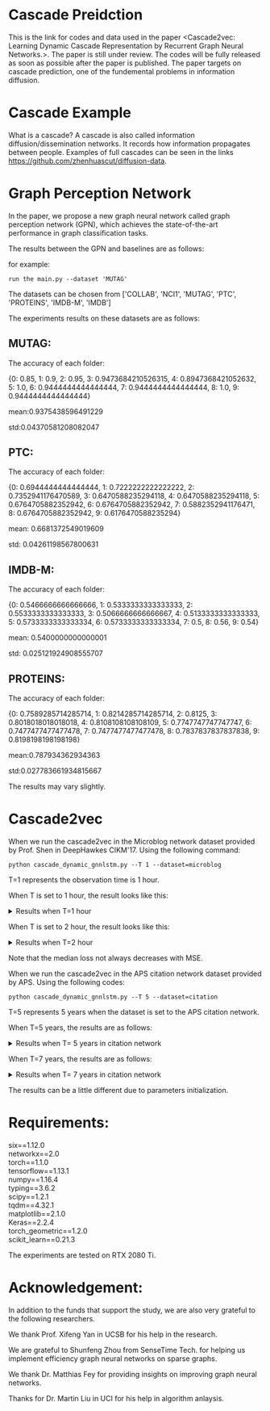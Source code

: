 # Cascade Preidction
This is the link for codes and data used in the paper <Cascade2vec: Learning Dynamic Cascade Representation by Recurrent Graph Neural Networks.>. The paper is still under review. The codes will be fully released as soon as possible after the paper is published. The paper targets on cascade prediction, one of the fundemental problems in information diffusion.



# Cascade Example
What is a cascade?
A cascade is also called information diffusion/dissemination networks. It records how information propagates between people. Examples of full cascades can be seen in the links https://github.com/zhenhuascut/diffusion-data.

# Graph Perception Network

In the paper, we propose a new graph neural network called graph perception network (GPN), which achieves the state-of-the-art performance in graph classification tasks. 

The results between the GPN and baselines are as follows:

for example:
```
run the main.py --dataset 'MUTAG'
```
The datasets can be chosen from ['COLLAB', 'NCI1', 'MUTAG', 'PTC', 'PROTEINS', 'IMDB-M', 'IMDB']

The experiments results on these datasets are as follows:
## MUTAG:
The accuracy of each folder:

{0: 0.85, 1: 0.9, 2: 0.95, 3: 0.9473684210526315, 4: 0.8947368421052632, 5: 1.0, 6: 0.9444444444444444, 7: 0.9444444444444444, 8: 1.0, 9: 0.9444444444444444}

mean:0.9375438596491229

std:0.04370581208082047

## PTC:

The accuracy of each folder:

{0: 0.6944444444444444, 1: 0.7222222222222222, 2: 0.7352941176470589, 3: 0.6470588235294118, 4: 0.6470588235294118, 5: 0.6764705882352942, 6: 0.6764705882352942, 7: 0.5882352941176471, 8: 0.6764705882352942, 9: 0.6176470588235294}

mean: 0.6681372549019609

std: 0.04261198567800631

## IMDB-M:

The accuracy of each folder:

{0: 0.5466666666666666, 1: 0.5333333333333333, 2: 0.5533333333333333, 3: 0.5066666666666667, 4: 0.5133333333333333, 5: 0.5733333333333334, 6: 0.5733333333333334, 7: 0.5, 8: 0.56, 9: 0.54}

mean: 0.5400000000000001

std: 0.025121924908555707

## PROTEINS:

The accuracy of each folder:

{0: 0.7589285714285714, 1: 0.8214285714285714, 2: 0.8125, 3: 0.8018018018018018, 4: 0.8108108108108109, 5: 0.7747747747747747, 6: 0.7477477477477478, 7: 0.7477477477477478, 8: 0.7837837837837838, 9: 0.8198198198198198}

mean:0.787934362934363

std:0.027783661934815667

The results may vary slightly.


# Cascade2vec
When we run the cascade2vec in the Microblog network dataset provided by Prof. Shen in DeepHawkes CIKM'17.
Using the following command: 
```
python cascade_dynamic_gnnlstm.py --T 1 --dataset=microblog
```
T=1 represents the observation time is 1 hour.

When T is set to 1 hour, the result looks like this:

<details>
<summary>Results when T=1 hour </summary>
<pre><code>

<div>0&nbsp;</div><div>average train loss 4.8758</div><div>median train loss 1.3386</div><div>r2score train 0.0107</div><div>average test loss 2.8691</div><div>median test loss 0.9733</div><div>r2score test 0.3917</div><div>1&nbsp;</div><div>average train loss 2.9229</div><div>median train loss 0.8689</div><div>r2score train 0.4069</div><div>average test loss 2.4599</div><div>median test loss 0.8198</div><div>r2score test 0.4784</div><div>2&nbsp;</div><div>average train loss 2.6231</div><div>median train loss 0.7962</div><div>r2score train 0.4678</div><div>average test loss 2.2960</div><div>median test loss 0.7010</div><div>r2score test 0.5045</div><div>3&nbsp;</div><div>average train loss 2.3933</div><div>median train loss 0.7215</div><div>r2score train 0.5080</div><div>average test loss 2.1476</div><div>median test loss 0.6715</div><div>r2score test 0.5282</div><div>4&nbsp;</div><div>average train loss 2.2379</div><div>median train loss 0.6713</div><div>r2score train 0.5322</div><div>average test loss 2.0935</div><div>median test loss 0.6796</div><div>r2score test 0.5402</div><div>5&nbsp;</div><div>average train loss 2.1241</div><div>median train loss 0.6101</div><div>r2score train 0.5545</div><div>average test loss 2.0858</div><div>median test loss 0.7025</div><div>r2score test 0.5418</div><div>6&nbsp;</div><div>average train loss 2.0639</div><div>median train loss 0.5935</div><div>r2score train 0.5642</div><div>average test loss 2.0528</div><div>median test loss 0.6494</div><div>r2score test 0.5491</div><div>7&nbsp;</div><div>average train loss 1.9872</div><div>median train loss 0.5380</div><div>r2score train 0.5774</div><div>average test loss 2.0514</div><div>median test loss 0.6606</div><div>r2score test 0.5328</div><div>8&nbsp;</div><div>average train loss 1.9295</div><div>median train loss 0.5655</div><div>r2score train 0.5899</div><div>average test loss 2.0459</div><div>median test loss 0.6322</div><div>r2score test 0.5508</div><div>9&nbsp;</div><div>average train loss 1.8665</div><div>median train loss 0.5614</div><div>r2score train 0.6016</div><div>average test loss 2.0905</div><div>median test loss 0.6440</div><div>r2score test 0.5407</div><div>10&nbsp;</div><div>average train loss 1.8226</div><div>median train loss 0.5436</div><div>r2score train 0.6109</div><div>average test loss 2.0527</div><div>median test loss 0.6685</div><div>r2score test 0.5490</div><div>11&nbsp;</div><div>average train loss 1.7725</div><div>median train loss 0.5369</div><div>r2score train 0.6202</div><div>average test loss 2.0919</div><div>median test loss 0.6718</div><div>r2score test 0.5404</div><div>12&nbsp;</div><div>average train loss 1.7443</div><div>median train loss 0.5170</div><div>r2score train 0.6238</div><div>average test loss 2.0549</div><div>median test loss 0.6213</div><div>r2score test 0.5485</div><div>13&nbsp;</div><div>average train loss 1.6918</div><div>median train loss 0.4971</div><div>r2score train 0.6338</div><div>average test loss 2.1149</div><div>median test loss 0.6520</div><div>r2score test 0.5353</div><div>14&nbsp;</div><div>average train loss 1.6498</div><div>median train loss 0.5133</div><div>r2score train 0.6502</div><div>average test loss 2.0606</div><div>median test loss 0.6487</div><div>r2score test 0.5472</div><div>15&nbsp;</div><div>average train loss 1.6119</div><div>median train loss 0.4789</div><div>r2score train 0.6571</div><div>average test loss 2.0513</div><div>median test loss 0.6791</div><div>r2score test 0.5493</div><div>16&nbsp;</div><div>average train loss 1.5770</div><div>median train loss 0.4720</div><div>r2score train 0.6645</div><div>average test loss 2.0377</div><div>median test loss 0.6126</div><div>r2score test 0.5438</div><div>17&nbsp;</div><div>average train loss 1.5369</div><div>median train loss 0.4179</div><div>r2score train 0.6730</div><div>average test loss 2.0484</div><div>median test loss 0.6330</div><div>r2score test 0.5235</div><div>18&nbsp;</div><div>average train loss 1.4985</div><div>median train loss 0.4149</div><div>r2score train 0.6790</div><div>average test loss 2.0545</div><div>median test loss 0.5850</div><div>r2score test 0.5568</div><div>19&nbsp;</div><div>average train loss 1.4762</div><div>median train loss 0.4145</div><div>r2score train 0.6768</div><div>average test loss 2.0448</div><div>median test loss 0.5788</div><div>r2score test 0.5667</div><div><br /></div><div>......</div><div><br /></div>

</code></pre>
</details>

When T is set to 2 hour, the result looks like this:

<details>
<summary>Results when T=2 hour </summary>
<pre><code>
<div>0</div><div>average train loss 4.6583</div><div>median train loss 1.2830</div><div>r2score train 0.1298</div><div>total test batch: 118.53125&nbsp;</div><div>average test loss 2.4496</div><div>median test loss 0.7771</div><div>r2score test 0.5228</div><div>1</div><div>average train loss 2.3603</div><div>median train loss 0.7230</div><div>r2score train 0.5381</div><div>total test batch: 118.53125&nbsp;</div><div>average test loss 2.3273</div><div>median test loss 0.7151</div><div>r2score test 0.5433</div><div>2</div><div>average train loss 2.2610</div><div>median train loss 0.6689</div><div>r2score train 0.5552</div><div>total test batch: 118.53125&nbsp;</div><div>average test loss 2.2859</div><div>median test loss 0.6834</div><div>r2score test 0.5527</div><div>3</div><div>average train loss 2.2054</div><div>median train loss 0.6440</div><div>r2score train 0.5661</div><div>total test batch: 118.53125&nbsp;</div><div>average test loss 2.2404</div><div>median test loss 0.6598</div><div>r2score test 0.5615</div><div>4</div><div>average train loss 2.1663</div><div>median train loss 0.6297</div><div>r2score train 0.5742</div><div>total test batch: 118.53125&nbsp;</div><div>average test loss 2.1774</div><div>median test loss 0.6207</div><div>r2score test 0.5699</div><div>5</div><div>average train loss 2.1317</div><div>median train loss 0.6138</div><div>r2score train 0.5814</div><div>total test batch: 118.53125&nbsp;</div><div>average test loss 2.1516</div><div>median test loss 0.6173</div><div>r2score test 0.5742</div><div>6</div><div>average train loss 2.1049</div><div>median train loss 0.6027</div><div>r2score train 0.5873</div><div>total test batch: 118.53125&nbsp;</div><div>average test loss 2.1302</div><div>median test loss 0.6084</div><div>r2score test 0.5822</div><div>7</div><div>average train loss 2.0848</div><div>median train loss 0.5953</div><div>r2score train 0.5918</div><div>total test batch: 118.53125&nbsp;</div><div>average test loss 2.1190</div><div>median test loss 0.6123</div><div>r2score test 0.5842</div><div>8</div><div>average train loss 2.0666</div><div>median train loss 0.5868</div><div>r2score train 0.5961</div><div>total test batch: 118.53125&nbsp;</div><div>average test loss 2.0947</div><div>median test loss 0.6060</div><div>r2score test 0.5886</div><div>9</div><div>average train loss 2.0496</div><div>median train loss 0.5814</div><div>r2score train 0.5992</div><div>total test batch: 118.53125&nbsp;</div><div>average test loss 2.1081</div><div>median test loss 0.6098</div><div>r2score test 0.5856</div><div>10</div><div>average train loss 2.0330</div><div>median train loss 0.5803</div><div>r2score train 0.6024</div><div>total test batch: 118.53125&nbsp;</div><div>average test loss 2.0889</div><div>median test loss 0.5950</div><div>r2score test 0.5897</div><div>11</div><div>average train loss 2.0180</div><div>median train loss 0.5717</div><div>r2score train 0.6056</div><div>total test batch: 118.53125&nbsp;</div><div>average test loss 2.0889</div><div>median test loss 0.5929</div><div>r2score test 0.5900</div><div>12</div><div>average train loss 2.0017</div><div>median train loss 0.5692</div><div>r2score train 0.6084</div><div>total test batch: 118.53125&nbsp;</div><div>average test loss 2.0705</div><div>median test loss 0.5922</div><div>r2score test 0.5934</div><div>13</div><div>average train loss 1.9868</div><div>median train loss 0.5647</div><div>r2score train 0.6118</div><div>total test batch: 118.53125&nbsp;</div><div>average test loss 2.0307</div><div>median test loss 0.5823</div><div>r2score test 0.6030</div><div>14</div><div>average train loss 1.9768</div><div>median train loss 0.5627</div><div>r2score train 0.6136</div><div>total test batch: 118.53125&nbsp;</div><div>average test loss 2.0464</div><div>median test loss 0.5795</div><div>r2score test 0.5997</div><div>15</div><div>average train loss 1.9590</div><div>median train loss 0.5601</div><div>r2score train 0.6173</div><div>total test batch: 118.53125&nbsp;</div><div>average test loss 2.0402</div><div>median test loss 0.5708</div><div>r2score test 0.5990</div><div>16</div><div>average train loss 1.9472</div><div>median train loss 0.5577</div><div>r2score train 0.6195</div><div>total test batch: 118.53125&nbsp;</div><div>average test loss 2.0195</div><div>median test loss 0.5724</div><div>r2score test 0.6044</div><div>17</div><div>average train loss 1.9349</div><div>median train loss 0.5517</div><div>r2score train 0.6215</div><div>total test batch: 118.53125&nbsp;</div><div>average test loss 2.0108</div><div>median test loss 0.5603</div><div>r2score test 0.6064</div><div>18</div><div>average train loss 1.9252</div><div>median train loss 0.5526</div><div>r2score train 0.6234</div><div>total test batch: 118.53125&nbsp;</div><div>average test loss 1.9995</div><div>median test loss 0.5625</div><div>r2score test 0.6080</div><div>19</div><div>average train loss 1.9112</div><div>median train loss 0.5489</div><div>r2score train 0.6260</div><div>total test batch: 118.53125&nbsp;</div><div>average test loss 2.0159</div><div>median test loss 0.5619</div><div>r2score test 0.6034</div><div>20</div><div>average train loss 1.8998</div><div>median train loss 0.5466</div><div>r2score train 0.6284</div><div>total test batch: 118.53125&nbsp;</div><div>average test loss 2.0060</div><div>median test loss 0.5544</div><div>r2score test 0.6067</div><div>21</div><div>average train loss 1.8871</div><div>median train loss 0.5437</div><div>r2score train 0.6304</div><div>total test batch: 118.53125&nbsp;</div><div>average test loss 1.9950</div><div>median test loss 0.5546</div><div>r2score test 0.6092</div><div><br /></div><div>......</div><div><br /></div>
</code></pre>
</details>

Note that the median loss not always decreases with MSE.


When we run the cascade2vec in the APS citation network dataset provided by APS.
Using the following codes:
```
python cascade_dynamic_gnnlstm.py --T 5 --dataset=citation
```
T=5 represents 5 years when the dataset is set to the APS citation network.

When T=5 years, the results are as follows:
<details>
<summary>Results when T= 5 years in citation network </summary>
<pre><code>

<div><br /></div><div>0</div><div>average train loss 3.5350</div><div>median train loss 1.3471</div><div>r2score train -0.3395</div><div>average test loss 2.0294</div><div>median train loss 0.8736</div><div>r2score train 0.1777</div><div>1</div><div>average train loss 1.7227</div><div>median train loss 0.7377</div><div>r2score train 0.3078</div><div>average test loss 1.5789</div><div>median train loss 0.6473</div><div>r2score train 0.3602</div><div>2</div><div>average train loss 1.5396</div><div>median train loss 0.6704</div><div>r2score train 0.3813</div><div>total test batch: 68.828125&nbsp;</div><div>average test loss 1.5200</div><div>median train loss 0.6141</div><div>r2score train 0.3841</div><div>3</div><div>average train loss 1.4918</div><div>median train loss 0.6564</div><div>r2score train 0.4005</div><div>average test loss 1.4904</div><div>median train loss 0.6092</div><div>r2score train 0.3961</div><div>4</div><div>average train loss 1.4689</div><div>median train loss 0.6438</div><div>r2score train 0.4097</div><div>average test loss 1.4547</div><div>median train loss 0.5974</div><div>r2score train 0.4106</div><div>5</div><div>average train loss 1.4546</div><div>median train loss 0.6385</div><div>r2score train 0.4155</div><div>average test loss 1.4243</div><div>median train loss 0.5967</div><div>r2score train 0.4229</div><div>6</div><div>average train loss 1.4423</div><div>median train loss 0.6347</div><div>r2score train 0.4206</div><div>average test loss 1.4201</div><div>median train loss 0.5901</div><div>r2score train 0.4245</div><div>7</div><div>average train loss 1.4341</div><div>median train loss 0.6307</div><div>r2score train 0.4239</div><div>average test loss 1.4172</div><div>median train loss 0.5828</div><div>r2score train 0.4257</div><div>8</div><div>average train loss 1.4272</div><div>median train loss 0.6316</div><div>r2score train 0.4267</div><div>average test loss 1.4133</div><div>median train loss 0.5747</div><div>r2score train 0.4273</div><div>9</div><div>average train loss 1.4209</div><div>median train loss 0.6276</div><div>r2score train 0.4292</div><div>average test loss 1.4146</div><div>median train loss 0.5860</div><div>r2score train 0.4268</div><div>10</div><div>average train loss 1.4167</div><div>median train loss 0.6275</div><div>r2score train 0.4309</div><div>average test loss 1.4159</div><div>median train loss 0.5868</div><div>r2score train 0.4263</div><div>11</div><div>average train loss 1.4119</div><div>median train loss 0.6222</div><div>r2score train 0.4327</div><div>average test loss 1.4122</div><div>median train loss 0.5864</div><div>r2score train 0.4278</div><div>12</div><div>average train loss 1.4071</div><div>median train loss 0.6208</div><div>r2score train 0.4346</div><div>average test loss 1.4090</div><div>median train loss 0.5817</div><div>r2score train 0.4291</div><div>13</div><div>average train loss 1.4034</div><div>median train loss 0.6190</div><div>r2score train 0.4361</div><div>average test loss 1.4095</div><div>median train loss 0.5786</div><div>r2score train 0.4289</div><div>14</div><div>average train loss 1.3990</div><div>median train loss 0.6196</div><div>r2score train 0.4378</div><div>average test loss 1.4117</div><div>median train loss 0.5842</div><div>r2score train 0.4280</div><div>15</div><div>average train loss 1.3954</div><div>median train loss 0.6152</div><div>r2score train 0.4393</div><div>average test loss 1.4109</div><div>median train loss 0.5866</div><div>r2score train 0.4283</div><div>16</div><div>average train loss 1.3917</div><div>median train loss 0.6151</div><div>r2score train 0.4408</div><div>average test loss 1.4100</div><div>median train loss 0.5840</div><div>r2score train 0.4287</div><div>17</div><div>average train loss 1.3880</div><div>median train loss 0.6140</div><div>r2score train 0.4422</div><div>average test loss 1.4090</div><div>median train loss 0.5930</div><div>r2score train 0.4291</div><div><br /></div>

</code></pre>
</details>

When T=7 years, the results are as follows:

<details>
<summary>Results when T= 7 years in citation network </summary>
<pre><code>

<p class="p1" style="font-variant-numeric: normal; font-variant-east-asian: normal; font-stretch: normal; line-height: normal; font-family: Courier; -webkit-text-stroke-color: rgb(0, 0, 0); margin: 0px;"><span class="s1" style="font-kerning: none;">0</span></p><p class="p1" style="font-variant-numeric: normal; font-variant-east-asian: normal; font-stretch: normal; line-height: normal; font-family: Courier; -webkit-text-stroke-color: rgb(0, 0, 0); margin: 0px;"><span class="s1" style="font-kerning: none;">average train loss 3.0474</span></p><p class="p1" style="font-variant-numeric: normal; font-variant-east-asian: normal; font-stretch: normal; line-height: normal; font-family: Courier; -webkit-text-stroke-color: rgb(0, 0, 0); margin: 0px;"><span class="s1" style="font-kerning: none;">median train loss 1.2860</span></p><p class="p1" style="font-variant-numeric: normal; font-variant-east-asian: normal; font-stretch: normal; line-height: normal; font-family: Courier; -webkit-text-stroke-color: rgb(0, 0, 0); margin: 0px;"><span class="s1" style="font-kerning: none;">r2score train -0.1125</span></p><p class="p1" style="font-variant-numeric: normal; font-variant-east-asian: normal; font-stretch: normal; line-height: normal; font-family: Courier; -webkit-text-stroke-color: rgb(0, 0, 0); margin: 0px;"><span style="-webkit-text-stroke-width: initial;">average test loss 1.9036</span></p><p class="p1" style="font-variant-numeric: normal; font-variant-east-asian: normal; font-stretch: normal; line-height: normal; font-family: Courier; -webkit-text-stroke-color: rgb(0, 0, 0); margin: 0px;"><span class="s1" style="font-kerning: none;">median train loss 0.9087</span></p><p class="p1" style="font-variant-numeric: normal; font-variant-east-asian: normal; font-stretch: normal; line-height: normal; font-family: Courier; -webkit-text-stroke-color: rgb(0, 0, 0); margin: 0px;"><span class="s1" style="font-kerning: none;">r2score train 0.3027</span></p><p class="p1" style="font-variant-numeric: normal; font-variant-east-asian: normal; font-stretch: normal; line-height: normal; font-family: Courier; -webkit-text-stroke-color: rgb(0, 0, 0); margin: 0px;"><span class="s1" style="font-kerning: none;">1</span></p><p class="p1" style="font-variant-numeric: normal; font-variant-east-asian: normal; font-stretch: normal; line-height: normal; font-family: Courier; -webkit-text-stroke-color: rgb(0, 0, 0); margin: 0px;"><span class="s1" style="font-kerning: none;">average train loss 1.5922</span></p><p class="p1" style="font-variant-numeric: normal; font-variant-east-asian: normal; font-stretch: normal; line-height: normal; font-family: Courier; -webkit-text-stroke-color: rgb(0, 0, 0); margin: 0px;"><span class="s1" style="font-kerning: none;">median train loss 0.7147</span></p><p class="p1" style="font-variant-numeric: normal; font-variant-east-asian: normal; font-stretch: normal; line-height: normal; font-family: Courier; -webkit-text-stroke-color: rgb(0, 0, 0); margin: 0px;"><span class="s1" style="font-kerning: none;">r2score train 0.4187</span></p><p class="p1" style="font-variant-numeric: normal; font-variant-east-asian: normal; font-stretch: normal; line-height: normal; font-family: Courier; -webkit-text-stroke-color: rgb(0, 0, 0); margin: 0px;"><span style="-webkit-text-stroke-width: initial;">average test loss 1.3999</span></p><p class="p1" style="font-variant-numeric: normal; font-variant-east-asian: normal; font-stretch: normal; line-height: normal; font-family: Courier; -webkit-text-stroke-color: rgb(0, 0, 0); margin: 0px;"><span class="s1" style="font-kerning: none;">median train loss 0.6246</span></p><p class="p1" style="font-variant-numeric: normal; font-variant-east-asian: normal; font-stretch: normal; line-height: normal; font-family: Courier; -webkit-text-stroke-color: rgb(0, 0, 0); margin: 0px;"><span class="s1" style="font-kerning: none;">r2score train 0.4872</span></p><p class="p1" style="font-variant-numeric: normal; font-variant-east-asian: normal; font-stretch: normal; line-height: normal; font-family: Courier; -webkit-text-stroke-color: rgb(0, 0, 0); margin: 0px;"><span style="-webkit-text-stroke-width: initial;">2</span></p><p class="p1" style="font-variant-numeric: normal; font-variant-east-asian: normal; font-stretch: normal; line-height: normal; font-family: Courier; -webkit-text-stroke-color: rgb(0, 0, 0); margin: 0px;"><span class="s1" style="font-kerning: none;">average train loss 1.4265</span></p><p class="p1" style="font-variant-numeric: normal; font-variant-east-asian: normal; font-stretch: normal; line-height: normal; font-family: Courier; -webkit-text-stroke-color: rgb(0, 0, 0); margin: 0px;"><span class="s1" style="font-kerning: none;">median train loss 0.6547</span></p><p class="p1" style="font-variant-numeric: normal; font-variant-east-asian: normal; font-stretch: normal; line-height: normal; font-family: Courier; -webkit-text-stroke-color: rgb(0, 0, 0); margin: 0px;"><span class="s1" style="font-kerning: none;">r2score train 0.4792</span></p><p class="p1" style="font-variant-numeric: normal; font-variant-east-asian: normal; font-stretch: normal; line-height: normal; font-family: Courier; -webkit-text-stroke-color: rgb(0, 0, 0); margin: 0px;"><span style="-webkit-text-stroke-width: initial;">average test loss 1.3661</span></p><p class="p1" style="font-variant-numeric: normal; font-variant-east-asian: normal; font-stretch: normal; line-height: normal; font-family: Courier; -webkit-text-stroke-color: rgb(0, 0, 0); margin: 0px;"><span class="s1" style="font-kerning: none;">median train loss 0.5977</span></p><p class="p1" style="font-variant-numeric: normal; font-variant-east-asian: normal; font-stretch: normal; line-height: normal; font-family: Courier; -webkit-text-stroke-color: rgb(0, 0, 0); margin: 0px;"><span class="s1" style="font-kerning: none;">r2score train 0.4996</span></p><p class="p1" style="font-variant-numeric: normal; font-variant-east-asian: normal; font-stretch: normal; line-height: normal; font-family: Courier; -webkit-text-stroke-color: rgb(0, 0, 0); margin: 0px;"><span style="-webkit-text-stroke-width: initial;">3</span></p><p class="p1" style="font-variant-numeric: normal; font-variant-east-asian: normal; font-stretch: normal; line-height: normal; font-family: Courier; -webkit-text-stroke-color: rgb(0, 0, 0); margin: 0px;"><span class="s1" style="font-kerning: none;">average train loss 1.3900</span></p><p class="p1" style="font-variant-numeric: normal; font-variant-east-asian: normal; font-stretch: normal; line-height: normal; font-family: Courier; -webkit-text-stroke-color: rgb(0, 0, 0); margin: 0px;"><span class="s1" style="font-kerning: none;">median train loss 0.6438</span></p><p class="p1" style="font-variant-numeric: normal; font-variant-east-asian: normal; font-stretch: normal; line-height: normal; font-family: Courier; -webkit-text-stroke-color: rgb(0, 0, 0); margin: 0px;"><span class="s1" style="font-kerning: none;">r2score train 0.4925</span></p><p class="p1" style="font-variant-numeric: normal; font-variant-east-asian: normal; font-stretch: normal; line-height: normal; font-family: Courier; -webkit-text-stroke-color: rgb(0, 0, 0); margin: 0px;"><span style="-webkit-text-stroke-width: initial;">average test loss 1.3553</span></p><p class="p1" style="font-variant-numeric: normal; font-variant-east-asian: normal; font-stretch: normal; line-height: normal; font-family: Courier; -webkit-text-stroke-color: rgb(0, 0, 0); margin: 0px;"><span class="s1" style="font-kerning: none;">median train loss 0.5938</span></p><p class="p1" style="font-variant-numeric: normal; font-variant-east-asian: normal; font-stretch: normal; line-height: normal; font-family: Courier; -webkit-text-stroke-color: rgb(0, 0, 0); margin: 0px;"><span class="s1" style="font-kerning: none;">r2score train 0.5035</span></p><p class="p1" style="font-variant-numeric: normal; font-variant-east-asian: normal; font-stretch: normal; line-height: normal; font-family: Courier; -webkit-text-stroke-color: rgb(0, 0, 0); margin: 0px;"><span style="-webkit-text-stroke-width: initial;">4</span></p><p class="p1" style="font-variant-numeric: normal; font-variant-east-asian: normal; font-stretch: normal; line-height: normal; font-family: Courier; -webkit-text-stroke-color: rgb(0, 0, 0); margin: 0px;"><span class="s1" style="font-kerning: none;">average train loss 1.3723</span></p><p class="p1" style="font-variant-numeric: normal; font-variant-east-asian: normal; font-stretch: normal; line-height: normal; font-family: Courier; -webkit-text-stroke-color: rgb(0, 0, 0); margin: 0px;"><span class="s1" style="font-kerning: none;">median train loss 0.6313</span></p><p class="p1" style="font-variant-numeric: normal; font-variant-east-asian: normal; font-stretch: normal; line-height: normal; font-family: Courier; -webkit-text-stroke-color: rgb(0, 0, 0); margin: 0px;"><span class="s1" style="font-kerning: none;">r2score train 0.4989</span></p><p class="p1" style="font-variant-numeric: normal; font-variant-east-asian: normal; font-stretch: normal; line-height: normal; font-family: Courier; -webkit-text-stroke-color: rgb(0, 0, 0); margin: 0px;"><span style="-webkit-text-stroke-width: initial;">average test loss 1.3604</span></p><p class="p1" style="font-variant-numeric: normal; font-variant-east-asian: normal; font-stretch: normal; line-height: normal; font-family: Courier; -webkit-text-stroke-color: rgb(0, 0, 0); margin: 0px;"><span class="s1" style="font-kerning: none;">median train loss 0.5840</span></p><p class="p1" style="font-variant-numeric: normal; font-variant-east-asian: normal; font-stretch: normal; line-height: normal; font-family: Courier; -webkit-text-stroke-color: rgb(0, 0, 0); margin: 0px;"><span class="s1" style="font-kerning: none;">r2score train 0.5016</span></p><p class="p1" style="font-variant-numeric: normal; font-variant-east-asian: normal; font-stretch: normal; line-height: normal; font-family: Courier; -webkit-text-stroke-color: rgb(0, 0, 0); margin: 0px;"><span style="-webkit-text-stroke-width: initial;">5</span></p><p class="p1" style="font-variant-numeric: normal; font-variant-east-asian: normal; font-stretch: normal; line-height: normal; font-family: Courier; -webkit-text-stroke-color: rgb(0, 0, 0); margin: 0px;"><span class="s1" style="font-kerning: none;">average train loss 1.3591</span></p><p class="p1" style="font-variant-numeric: normal; font-variant-east-asian: normal; font-stretch: normal; line-height: normal; font-family: Courier; -webkit-text-stroke-color: rgb(0, 0, 0); margin: 0px;"><span class="s1" style="font-kerning: none;">median train loss 0.6203</span></p><p class="p1" style="font-variant-numeric: normal; font-variant-east-asian: normal; font-stretch: normal; line-height: normal; font-family: Courier; -webkit-text-stroke-color: rgb(0, 0, 0); margin: 0px;"><span class="s1" style="font-kerning: none;">r2score train 0.5037</span></p><p class="p1" style="font-variant-numeric: normal; font-variant-east-asian: normal; font-stretch: normal; line-height: normal; font-family: Courier; -webkit-text-stroke-color: rgb(0, 0, 0); margin: 0px;"><span style="-webkit-text-stroke-width: initial;">average test loss 1.3478</span></p><p class="p1" style="font-variant-numeric: normal; font-variant-east-asian: normal; font-stretch: normal; line-height: normal; font-family: Courier; -webkit-text-stroke-color: rgb(0, 0, 0); margin: 0px;"><span class="s1" style="font-kerning: none;">median train loss 0.5681</span></p><p class="p1" style="font-variant-numeric: normal; font-variant-east-asian: normal; font-stretch: normal; line-height: normal; font-family: Courier; -webkit-text-stroke-color: rgb(0, 0, 0); margin: 0px;"><span class="s1" style="font-kerning: none;">r2score train 0.5063</span></p><p class="p1" style="font-variant-numeric: normal; font-variant-east-asian: normal; font-stretch: normal; line-height: normal; font-family: Courier; -webkit-text-stroke-color: rgb(0, 0, 0); margin: 0px;"><span style="-webkit-text-stroke-width: initial;">6</span></p><p class="p1" style="font-variant-numeric: normal; font-variant-east-asian: normal; font-stretch: normal; line-height: normal; font-family: Courier; -webkit-text-stroke-color: rgb(0, 0, 0); margin: 0px;"><span class="s1" style="font-kerning: none;">average train loss 1.3465</span></p><p class="p1" style="font-variant-numeric: normal; font-variant-east-asian: normal; font-stretch: normal; line-height: normal; font-family: Courier; -webkit-text-stroke-color: rgb(0, 0, 0); margin: 0px;"><span class="s1" style="font-kerning: none;">median train loss 0.6169</span></p><p class="p1" style="font-variant-numeric: normal; font-variant-east-asian: normal; font-stretch: normal; line-height: normal; font-family: Courier; -webkit-text-stroke-color: rgb(0, 0, 0); margin: 0px;"><span class="s1" style="font-kerning: none;">r2score train 0.5083</span></p><p class="p1" style="font-variant-numeric: normal; font-variant-east-asian: normal; font-stretch: normal; line-height: normal; font-family: Courier; -webkit-text-stroke-color: rgb(0, 0, 0); margin: 0px;"><span style="-webkit-text-stroke-width: initial;">average test loss 1.3488</span></p><p class="p1" style="font-variant-numeric: normal; font-variant-east-asian: normal; font-stretch: normal; line-height: normal; font-family: Courier; -webkit-text-stroke-color: rgb(0, 0, 0); margin: 0px;"><span class="s1" style="font-kerning: none;">median train loss 0.5688</span></p><p class="p1" style="font-variant-numeric: normal; font-variant-east-asian: normal; font-stretch: normal; line-height: normal; font-family: Courier; -webkit-text-stroke-color: rgb(0, 0, 0); margin: 0px;"><span class="s1" style="font-kerning: none;">r2score train 0.5059</span></p><p class="p1" style="font-variant-numeric: normal; font-variant-east-asian: normal; font-stretch: normal; line-height: normal; font-family: Courier; -webkit-text-stroke-color: rgb(0, 0, 0); margin: 0px;"><span style="-webkit-text-stroke-width: initial;">7</span></p><p class="p1" style="font-variant-numeric: normal; font-variant-east-asian: normal; font-stretch: normal; line-height: normal; font-family: Courier; -webkit-text-stroke-color: rgb(0, 0, 0); margin: 0px;"><span class="s1" style="font-kerning: none;">average train loss 1.3344</span></p><p class="p1" style="font-variant-numeric: normal; font-variant-east-asian: normal; font-stretch: normal; line-height: normal; font-family: Courier; -webkit-text-stroke-color: rgb(0, 0, 0); margin: 0px;"><span class="s1" style="font-kerning: none;">median train loss 0.6067</span></p><p class="p1" style="font-variant-numeric: normal; font-variant-east-asian: normal; font-stretch: normal; line-height: normal; font-family: Courier; -webkit-text-stroke-color: rgb(0, 0, 0); margin: 0px;"><span class="s1" style="font-kerning: none;">r2score train 0.5126</span></p><p class="p1" style="font-variant-numeric: normal; font-variant-east-asian: normal; font-stretch: normal; line-height: normal; font-family: Courier; -webkit-text-stroke-color: rgb(0, 0, 0); margin: 0px;"><span style="-webkit-text-stroke-width: initial;">average test loss 1.3600</span></p><p class="p1" style="font-variant-numeric: normal; font-variant-east-asian: normal; font-stretch: normal; line-height: normal; font-family: Courier; -webkit-text-stroke-color: rgb(0, 0, 0); margin: 0px;"><span class="s1" style="font-kerning: none;">median train loss 0.5842</span></p><p class="p1" style="font-variant-numeric: normal; font-variant-east-asian: normal; font-stretch: normal; line-height: normal; font-family: Courier; -webkit-text-stroke-color: rgb(0, 0, 0); margin: 0px;"><span class="s1" style="font-kerning: none;">r2score train 0.5018</span></p><p class="p1" style="font-variant-numeric: normal; font-variant-east-asian: normal; font-stretch: normal; line-height: normal; font-family: Courier; -webkit-text-stroke-color: rgb(0, 0, 0); margin: 0px;"><span style="-webkit-text-stroke-width: initial;">8</span></p><p class="p1" style="font-variant-numeric: normal; font-variant-east-asian: normal; font-stretch: normal; line-height: normal; font-family: Courier; -webkit-text-stroke-color: rgb(0, 0, 0); margin: 0px;"><span class="s1" style="font-kerning: none;">average train loss 1.3363</span></p><p class="p1" style="font-variant-numeric: normal; font-variant-east-asian: normal; font-stretch: normal; line-height: normal; font-family: Courier; -webkit-text-stroke-color: rgb(0, 0, 0); margin: 0px;"><span class="s1" style="font-kerning: none;">median train loss 0.6038</span></p><p class="p1" style="font-variant-numeric: normal; font-variant-east-asian: normal; font-stretch: normal; line-height: normal; font-family: Courier; -webkit-text-stroke-color: rgb(0, 0, 0); margin: 0px;"><span class="s1" style="font-kerning: none;">r2score train 0.5119</span></p><p class="p1" style="font-variant-numeric: normal; font-variant-east-asian: normal; font-stretch: normal; line-height: normal; font-family: Courier; -webkit-text-stroke-color: rgb(0, 0, 0); margin: 0px;"><span style="-webkit-text-stroke-width: initial;">average test loss 1.3407</span></p><p class="p1" style="font-variant-numeric: normal; font-variant-east-asian: normal; font-stretch: normal; line-height: normal; font-family: Courier; -webkit-text-stroke-color: rgb(0, 0, 0); margin: 0px;"><span class="s1" style="font-kerning: none;">median train loss 0.5629</span></p><p class="p1" style="font-variant-numeric: normal; font-variant-east-asian: normal; font-stretch: normal; line-height: normal; font-family: Courier; -webkit-text-stroke-color: rgb(0, 0, 0); margin: 0px;"><span class="s1" style="font-kerning: none;">r2score train 0.5089</span></p><p class="p1" style="font-variant-numeric: normal; font-variant-east-asian: normal; font-stretch: normal; line-height: normal; font-family: Courier; -webkit-text-stroke-color: rgb(0, 0, 0); margin: 0px;"><span style="-webkit-text-stroke-width: initial;">9</span></p><p class="p1" style="font-variant-numeric: normal; font-variant-east-asian: normal; font-stretch: normal; line-height: normal; font-family: Courier; -webkit-text-stroke-color: rgb(0, 0, 0); margin: 0px;"><span class="s1" style="font-kerning: none;">average train loss 1.3221</span></p><p class="p1" style="font-variant-numeric: normal; font-variant-east-asian: normal; font-stretch: normal; line-height: normal; font-family: Courier; -webkit-text-stroke-color: rgb(0, 0, 0); margin: 0px;"><span class="s1" style="font-kerning: none;">median train loss 0.5985</span></p><p class="p1" style="font-variant-numeric: normal; font-variant-east-asian: normal; font-stretch: normal; line-height: normal; font-family: Courier; -webkit-text-stroke-color: rgb(0, 0, 0); margin: 0px;"><span class="s1" style="font-kerning: none;">r2score train 0.5171</span></p><p class="p1" style="font-variant-numeric: normal; font-variant-east-asian: normal; font-stretch: normal; line-height: normal; font-family: Courier; -webkit-text-stroke-color: rgb(0, 0, 0); margin: 0px;"><span style="-webkit-text-stroke-width: initial;">average test loss 1.3361</span></p><p class="p1" style="font-variant-numeric: normal; font-variant-east-asian: normal; font-stretch: normal; line-height: normal; font-family: Courier; -webkit-text-stroke-color: rgb(0, 0, 0); margin: 0px;"><span class="s1" style="font-kerning: none;">median train loss 0.5667</span></p><p class="p1" style="font-variant-numeric: normal; font-variant-east-asian: normal; font-stretch: normal; line-height: normal; font-family: Courier; -webkit-text-stroke-color: rgb(0, 0, 0); margin: 0px;"><span class="s1" style="font-kerning: none;">r2score train 0.5106</span></p><p class="p1" style="font-variant-numeric: normal; font-variant-east-asian: normal; font-stretch: normal; line-height: normal; font-family: Courier; -webkit-text-stroke-color: rgb(0, 0, 0); margin: 0px;"><span style="-webkit-text-stroke-width: initial;">10</span></p><p class="p1" style="font-variant-numeric: normal; font-variant-east-asian: normal; font-stretch: normal; line-height: normal; font-family: Courier; -webkit-text-stroke-color: rgb(0, 0, 0); margin: 0px;"><span class="s1" style="font-kerning: none;">average train loss 1.3168</span></p><p class="p1" style="font-variant-numeric: normal; font-variant-east-asian: normal; font-stretch: normal; line-height: normal; font-family: Courier; -webkit-text-stroke-color: rgb(0, 0, 0); margin: 0px;"><span class="s1" style="font-kerning: none;">median train loss 0.5943</span></p><p class="p1" style="font-variant-numeric: normal; font-variant-east-asian: normal; font-stretch: normal; line-height: normal; font-family: Courier; -webkit-text-stroke-color: rgb(0, 0, 0); margin: 0px;"><span class="s1" style="font-kerning: none;">r2score train 0.5189</span></p><p class="p1" style="font-variant-numeric: normal; font-variant-east-asian: normal; font-stretch: normal; line-height: normal; font-family: Courier; -webkit-text-stroke-color: rgb(0, 0, 0); margin: 0px;"><span style="-webkit-text-stroke-width: initial;">average test loss 1.3256</span></p><p class="p1" style="font-variant-numeric: normal; font-variant-east-asian: normal; font-stretch: normal; line-height: normal; font-family: Courier; -webkit-text-stroke-color: rgb(0, 0, 0); margin: 0px;"><span class="s1" style="font-kerning: none;">median train loss 0.5674</span></p><p class="p1" style="font-variant-numeric: normal; font-variant-east-asian: normal; font-stretch: normal; line-height: normal; font-family: Courier; -webkit-text-stroke-color: rgb(0, 0, 0); margin: 0px;"><span class="s1" style="font-kerning: none;">r2score train 0.5144</span></p><p class="p1" style="font-variant-numeric: normal; font-variant-east-asian: normal; font-stretch: normal; line-height: normal; font-family: Courier; -webkit-text-stroke-color: rgb(0, 0, 0); margin: 0px;"><span style="-webkit-text-stroke-width: initial;">11</span></p><p class="p1" style="font-variant-numeric: normal; font-variant-east-asian: normal; font-stretch: normal; line-height: normal; font-family: Courier; -webkit-text-stroke-color: rgb(0, 0, 0); margin: 0px;"><span class="s1" style="font-kerning: none;">average train loss 1.3113</span></p><p class="p1" style="font-variant-numeric: normal; font-variant-east-asian: normal; font-stretch: normal; line-height: normal; font-family: Courier; -webkit-text-stroke-color: rgb(0, 0, 0); margin: 0px;"><span class="s1" style="font-kerning: none;">median train loss 0.5892</span></p><p class="p1" style="font-variant-numeric: normal; font-variant-east-asian: normal; font-stretch: normal; line-height: normal; font-family: Courier; -webkit-text-stroke-color: rgb(0, 0, 0); margin: 0px;"><span class="s1" style="font-kerning: none;">r2score train 0.5209</span></p><p class="p1" style="font-variant-numeric: normal; font-variant-east-asian: normal; font-stretch: normal; line-height: normal; font-family: Courier; -webkit-text-stroke-color: rgb(0, 0, 0); margin: 0px;"><span style="-webkit-text-stroke-width: initial;">average test loss 1.3251</span></p><p class="p1" style="font-variant-numeric: normal; font-variant-east-asian: normal; font-stretch: normal; line-height: normal; font-family: Courier; -webkit-text-stroke-color: rgb(0, 0, 0); margin: 0px;"><span class="s1" style="font-kerning: none;">median train loss 0.5629</span></p><p class="p1" style="font-variant-numeric: normal; font-variant-east-asian: normal; font-stretch: normal; line-height: normal; font-family: Courier; -webkit-text-stroke-color: rgb(0, 0, 0); margin: 0px;"><span class="s1" style="font-kerning: none;">r2score train 0.5146</span></p><p class="p1" style="font-variant-numeric: normal; font-variant-east-asian: normal; font-stretch: normal; line-height: normal; font-family: Courier; -webkit-text-stroke-color: rgb(0, 0, 0); margin: 0px;"><span style="-webkit-text-stroke-width: initial;">12</span></p><p class="p1" style="font-variant-numeric: normal; font-variant-east-asian: normal; font-stretch: normal; line-height: normal; font-family: Courier; -webkit-text-stroke-color: rgb(0, 0, 0); margin: 0px;"><span class="s1" style="font-kerning: none;">average train loss 1.3071</span></p><p class="p1" style="font-variant-numeric: normal; font-variant-east-asian: normal; font-stretch: normal; line-height: normal; font-family: Courier; -webkit-text-stroke-color: rgb(0, 0, 0); margin: 0px;"><span class="s1" style="font-kerning: none;">median train loss 0.5869</span></p><p class="p1" style="font-variant-numeric: normal; font-variant-east-asian: normal; font-stretch: normal; line-height: normal; font-family: Courier; -webkit-text-stroke-color: rgb(0, 0, 0); margin: 0px;"><span class="s1" style="font-kerning: none;">r2score train 0.5224</span></p><p class="p1" style="font-variant-numeric: normal; font-variant-east-asian: normal; font-stretch: normal; line-height: normal; font-family: Courier; -webkit-text-stroke-color: rgb(0, 0, 0); margin: 0px;"><span style="-webkit-text-stroke-width: initial;">average test loss 1.3239</span></p><p class="p1" style="font-variant-numeric: normal; font-variant-east-asian: normal; font-stretch: normal; line-height: normal; font-family: Courier; -webkit-text-stroke-color: rgb(0, 0, 0); margin: 0px;"><span class="s1" style="font-kerning: none;">median train loss 0.5575</span></p><p class="p1" style="font-variant-numeric: normal; font-variant-east-asian: normal; font-stretch: normal; line-height: normal; font-family: Courier; -webkit-text-stroke-color: rgb(0, 0, 0); margin: 0px;"><span class="s1" style="font-kerning: none;">r2score train 0.5150</span></p><p class="p1" style="font-variant-numeric: normal; font-variant-east-asian: normal; font-stretch: normal; line-height: normal; font-family: Courier; -webkit-text-stroke-color: rgb(0, 0, 0); margin: 0px;"><span style="-webkit-text-stroke-width: initial;">13</span></p><p class="p1" style="font-variant-numeric: normal; font-variant-east-asian: normal; font-stretch: normal; line-height: normal; font-family: Courier; -webkit-text-stroke-color: rgb(0, 0, 0); margin: 0px;"><span class="s1" style="font-kerning: none;">average train loss 1.3015</span></p><p class="p1" style="font-variant-numeric: normal; font-variant-east-asian: normal; font-stretch: normal; line-height: normal; font-family: Courier; -webkit-text-stroke-color: rgb(0, 0, 0); margin: 0px;"><span class="s1" style="font-kerning: none;">median train loss 0.5843</span></p><p class="p1" style="font-variant-numeric: normal; font-variant-east-asian: normal; font-stretch: normal; line-height: normal; font-family: Courier; -webkit-text-stroke-color: rgb(0, 0, 0); margin: 0px;"><span class="s1" style="font-kerning: none;">r2score train 0.5246</span></p><p class="p1" style="font-variant-numeric: normal; font-variant-east-asian: normal; font-stretch: normal; line-height: normal; font-family: Courier; -webkit-text-stroke-color: rgb(0, 0, 0); margin: 0px;"><span style="-webkit-text-stroke-width: initial;">average test loss 1.3113</span></p><p class="p1" style="font-variant-numeric: normal; font-variant-east-asian: normal; font-stretch: normal; line-height: normal; font-family: Courier; -webkit-text-stroke-color: rgb(0, 0, 0); margin: 0px;"><span class="s1" style="font-kerning: none;">median train loss 0.5570</span></p><p class="p1" style="font-variant-numeric: normal; font-variant-east-asian: normal; font-stretch: normal; line-height: normal; font-family: Courier; -webkit-text-stroke-color: rgb(0, 0, 0); margin: 0px;"><span class="s1" style="font-kerning: none;">r2score train 0.5197</span></p><p class="p1" style="font-variant-numeric: normal; font-variant-east-asian: normal; font-stretch: normal; line-height: normal; font-family: Courier; -webkit-text-stroke-color: rgb(0, 0, 0); margin: 0px;"><span style="-webkit-text-stroke-width: initial;">14</span></p><p class="p1" style="font-variant-numeric: normal; font-variant-east-asian: normal; font-stretch: normal; line-height: normal; font-family: Courier; -webkit-text-stroke-color: rgb(0, 0, 0); margin: 0px;"><span class="s1" style="font-kerning: none;">average train loss 1.2983</span></p><p class="p1" style="font-variant-numeric: normal; font-variant-east-asian: normal; font-stretch: normal; line-height: normal; font-family: Courier; -webkit-text-stroke-color: rgb(0, 0, 0); margin: 0px;"><span class="s1" style="font-kerning: none;">median train loss 0.5831</span></p><p class="p1" style="font-variant-numeric: normal; font-variant-east-asian: normal; font-stretch: normal; line-height: normal; font-family: Courier; -webkit-text-stroke-color: rgb(0, 0, 0); margin: 0px;"><span class="s1" style="font-kerning: none;">r2score train 0.5256</span></p><p class="p1" style="font-variant-numeric: normal; font-variant-east-asian: normal; font-stretch: normal; line-height: normal; font-family: Courier; -webkit-text-stroke-color: rgb(0, 0, 0); margin: 0px;"><span style="-webkit-text-stroke-width: initial;">average test loss 1.3154</span></p><p class="p1" style="font-variant-numeric: normal; font-variant-east-asian: normal; font-stretch: normal; line-height: normal; font-family: Courier; -webkit-text-stroke-color: rgb(0, 0, 0); margin: 0px;"><span class="s1" style="font-kerning: none;">median train loss 0.5586</span></p><p class="p1" style="font-variant-numeric: normal; font-variant-east-asian: normal; font-stretch: normal; line-height: normal; font-family: Courier; -webkit-text-stroke-color: rgb(0, 0, 0); margin: 0px;"><span class="s1" style="font-kerning: none;">r2score train 0.5182</span></p><p class="p1" style="font-variant-numeric: normal; font-variant-east-asian: normal; font-stretch: normal; line-height: normal; font-family: Courier; -webkit-text-stroke-color: rgb(0, 0, 0); margin: 0px;"><span style="-webkit-text-stroke-width: initial;">15</span></p><p class="p1" style="font-variant-numeric: normal; font-variant-east-asian: normal; font-stretch: normal; line-height: normal; font-family: Courier; -webkit-text-stroke-color: rgb(0, 0, 0); margin: 0px;"><span class="s1" style="font-kerning: none;">average train loss 1.2934</span></p><p class="p1" style="font-variant-numeric: normal; font-variant-east-asian: normal; font-stretch: normal; line-height: normal; font-family: Courier; -webkit-text-stroke-color: rgb(0, 0, 0); margin: 0px;"><span class="s1" style="font-kerning: none;">median train loss 0.5806</span></p><p class="p1" style="font-variant-numeric: normal; font-variant-east-asian: normal; font-stretch: normal; line-height: normal; font-family: Courier; -webkit-text-stroke-color: rgb(0, 0, 0); margin: 0px;"><span class="s1" style="font-kerning: none;">r2score train 0.5275</span></p><p class="p1" style="font-variant-numeric: normal; font-variant-east-asian: normal; font-stretch: normal; line-height: normal; font-family: Courier; -webkit-text-stroke-color: rgb(0, 0, 0); margin: 0px;"><span style="-webkit-text-stroke-width: initial;">average test loss 1.3152</span></p><p class="p1" style="font-variant-numeric: normal; font-variant-east-asian: normal; font-stretch: normal; line-height: normal; font-family: Courier; -webkit-text-stroke-color: rgb(0, 0, 0); margin: 0px;"><span class="s1" style="font-kerning: none;">median train loss 0.5600</span></p><p class="p1" style="font-variant-numeric: normal; font-variant-east-asian: normal; font-stretch: normal; line-height: normal; font-family: Courier; -webkit-text-stroke-color: rgb(0, 0, 0); margin: 0px;"><span class="s1" style="font-kerning: none;">r2score train 0.5182</span></p><p class="p1" style="font-variant-numeric: normal; font-variant-east-asian: normal; font-stretch: normal; line-height: normal; font-family: Courier; -webkit-text-stroke-color: rgb(0, 0, 0); margin: 0px;"><span style="-webkit-text-stroke-width: initial;">16</span></p><p class="p1" style="font-variant-numeric: normal; font-variant-east-asian: normal; font-stretch: normal; line-height: normal; font-family: Courier; -webkit-text-stroke-color: rgb(0, 0, 0); margin: 0px;"><span class="s1" style="font-kerning: none;">average train loss 1.2917</span></p><p class="p1" style="font-variant-numeric: normal; font-variant-east-asian: normal; font-stretch: normal; line-height: normal; font-family: Courier; -webkit-text-stroke-color: rgb(0, 0, 0); margin: 0px;"><span class="s1" style="font-kerning: none;">median train loss 0.5789</span></p><p class="p1" style="font-variant-numeric: normal; font-variant-east-asian: normal; font-stretch: normal; line-height: normal; font-family: Courier; -webkit-text-stroke-color: rgb(0, 0, 0); margin: 0px;"><span class="s1" style="font-kerning: none;">r2score train 0.5280</span></p><p class="p1" style="font-variant-numeric: normal; font-variant-east-asian: normal; font-stretch: normal; line-height: normal; font-family: Courier; -webkit-text-stroke-color: rgb(0, 0, 0); margin: 0px;"><span style="-webkit-text-stroke-width: initial;">average test loss 1.3128</span></p><p class="p1" style="font-variant-numeric: normal; font-variant-east-asian: normal; font-stretch: normal; line-height: normal; font-family: Courier; -webkit-text-stroke-color: rgb(0, 0, 0); margin: 0px;"><span class="s1" style="font-kerning: none;">median train loss 0.5578</span></p><p class="p1" style="font-variant-numeric: normal; font-variant-east-asian: normal; font-stretch: normal; line-height: normal; font-family: Courier; -webkit-text-stroke-color: rgb(0, 0, 0); margin: 0px;"><span class="s1" style="font-kerning: none;">r2score train 0.5191</span></p><p class="p1" style="font-variant-numeric: normal; font-variant-east-asian: normal; font-stretch: normal; line-height: normal; font-family: Courier; -webkit-text-stroke-color: rgb(0, 0, 0); margin: 0px;"><span style="-webkit-text-stroke-width: initial;">17</span></p><p class="p1" style="font-variant-numeric: normal; font-variant-east-asian: normal; font-stretch: normal; line-height: normal; font-family: Courier; -webkit-text-stroke-color: rgb(0, 0, 0); margin: 0px;"><span style="-webkit-text-stroke-width: initial;">average train loss 1.2890</span></p><p class="p1" style="font-variant-numeric: normal; font-variant-east-asian: normal; font-stretch: normal; line-height: normal; font-family: Courier; -webkit-text-stroke-color: rgb(0, 0, 0); margin: 0px;"><span class="s1" style="font-kerning: none;">median train loss 0.5774</span></p><p class="p1" style="font-variant-numeric: normal; font-variant-east-asian: normal; font-stretch: normal; line-height: normal; font-family: Courier; -webkit-text-stroke-color: rgb(0, 0, 0); margin: 0px;"><span class="s1" style="font-kerning: none;">r2score train 0.5292</span></p><p class="p1" style="font-variant-numeric: normal; font-variant-east-asian: normal; font-stretch: normal; line-height: normal; font-family: Courier; -webkit-text-stroke-color: rgb(0, 0, 0); margin: 0px;"><span style="-webkit-text-stroke-width: initial;">average test loss 1.3103</span></p><p class="p1" style="font-variant-numeric: normal; font-variant-east-asian: normal; font-stretch: normal; line-height: normal; font-family: Courier; -webkit-text-stroke-color: rgb(0, 0, 0); margin: 0px;"><span class="s1" style="font-kerning: none;">median train loss 0.5552</span></p><div><span class="s1" style="font-kerning: none;">r2score train 0.5199</span></div>
</code></pre>
</details>

The results can be a little different due to parameters initialization.

# Requirements:
<div>six==1.12.0</div><div>networkx==2.0</div><div>torch==1.1.0</div><div>tensorflow==1.13.1</div><div>numpy==1.16.4</div><div>typing==3.6.2</div><div>scipy==1.2.1</div><div>tqdm==4.32.1</div><div>matplotlib==2.1.0</div><div>Keras==2.2.4</div><div>torch_geometric==1.2.0</div><div>scikit_learn==0.21.3</div>

The experiments are tested on RTX 2080 Ti.

# Acknowledgement:
In addition to the funds that support the study, we are also very grateful to the following researchers.

We thank Prof. Xifeng Yan in UCSB for his help in the research.

We are grateful to Shunfeng Zhou from SenseTime Tech. for helping us implement efficiency graph neural networks on sparse graphs.

We thank Dr. Matthias Fey for providing insights on improving graph neural networks. 

Thanks for Dr. Martin Liu in UCI for his help in algorithm anlaysis.
